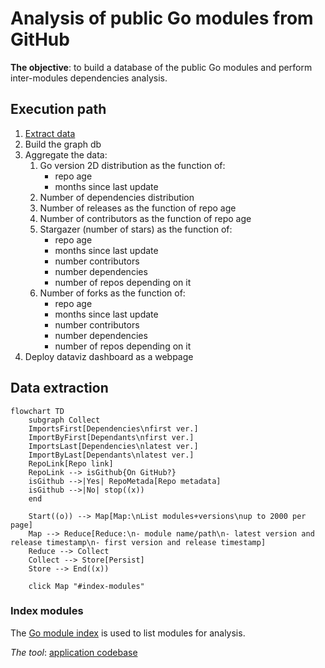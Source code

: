 # Analysis of public Go modules from GitHub

**The objective**: to build a database of the public Go modules and perform inter-modules dependencies analysis.

## Execution path

1. [Extract data](#data-extraction)
2. Build the graph db
3. Aggregate the data: 
   1. Go version 2D distribution as the function of:
      - repo age
      - months since last update 
   2. Number of dependencies distribution
   3. Number of releases as the function of repo age
   4. Number of contributors as the function of repo age
   5. Stargazer (number of stars) as the function of:
      - repo age
      - months since last update
      - number contributors
      - number dependencies
      - number of repos depending on it
   6. Number of forks as the function of:
      - repo age
      - months since last update
      - number contributors
      - number dependencies
      - number of repos depending on it
4. Deploy dataviz dashboard as a webpage

## Data extraction

```mermaid
flowchart TD
    subgraph Collect
    ImportsFirst[Dependencies\nfirst ver.] 
    ImportByFirst[Dependants\nfirst ver.] 
    ImportsLast[Dependencies\nlatest ver.] 
    ImportByLast[Dependants\nlatest ver.] 
    RepoLink[Repo link]
    RepoLink --> isGithub{On GitHub?}
    isGithub -->|Yes| RepoMetada[Repo metadata]
    isGithub -->|No| stop((x))
    end

    Start((o)) --> Map[Map:\nList modules+versions\nup to 2000 per page]
    Map --> Reduce[Reduce:\n- module name/path\n- latest version and release timestamp\n- first version and release timestamp]
    Reduce --> Collect
    Collect --> Store[Persist]
    Store --> End((x))
    
    click Map "#index-modules"
```

### Index modules

The [Go module index](https://index.golang.org/) is used to list modules for analysis.

_The tool_: [application codebase](./app/cmd/indexmodules/main.go)
